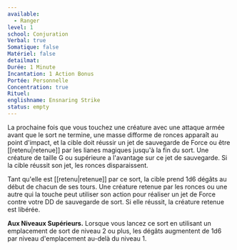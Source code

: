 ```yaml
---
available:
  - Ranger
level: 1
school: Conjuration
Verbal: true
Somatique: false
Matériel: false
detailmat:
Durée: 1 Minute
Incantation: 1 Action Bonus
Portée: Personnelle
Concentration: true
Rituel:
englishname: Ensnaring Strike
status: empty
---
```

La prochaine fois que vous touchez une créature avec une attaque armée avant que le sort ne termine, une masse difforme de ronces apparaît au point d'impact, et la cible doit réussir un jet de sauvegarde de Force ou être [[retenu|retenue]] par les lianes magiques jusqu'à la fin du sort. Une créature de taille G ou supérieure a l'avantage sur ce jet de sauvegarde. Si la cible réussit son jet, les ronces disparaissent.

Tant qu'elle est [[retenu|retenue]] par ce sort, la cible prend 1d6 dégâts au début de chacun de ses tours. Une créature retenue par les ronces ou une autre qui la touche peut utiliser son action pour réaliser un jet de Force contre votre DD de sauvegarde de sort. Si elle réussit, la créature retenue est libérée.

**Aux Niveaux Supérieurs.** Lorsque vous lancez ce sort en utilisant un emplacement de sort de niveau 2 ou plus, les dégâts augmentent de 1d6 par niveau d'emplacement au-delà du niveau 1.
